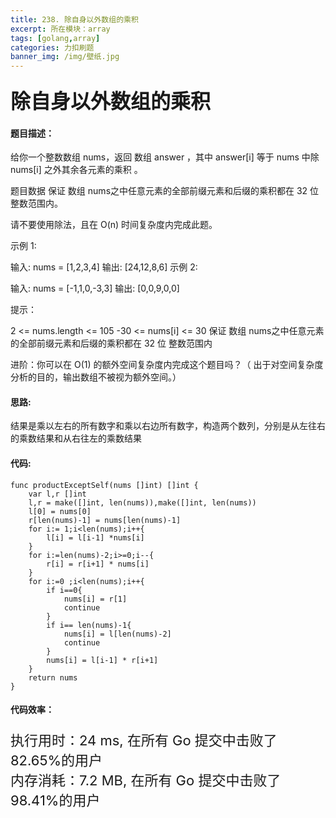 ```yaml
---
title: 238. 除自身以外数组的乘积
excerpt: 所在模块：array
tags: [golang,array]
categories: 力扣刷题
banner_img: /img/壁纸.jpg
---
```


### <font size=6px>除自身以外数组的乘积</font>

#### 题目描述：

给你一个整数数组 nums，返回 数组 answer ，其中 answer[i] 等于 nums 中除 nums[i] 之外其余各元素的乘积 。

题目数据 保证 数组 nums之中任意元素的全部前缀元素和后缀的乘积都在  32 位 整数范围内。

请不要使用除法，且在 O(n) 时间复杂度内完成此题。

 

示例 1:

输入: nums = [1,2,3,4]
输出: [24,12,8,6]
示例 2:

输入: nums = [-1,1,0,-3,3]
输出: [0,0,9,0,0]


提示：

2 <= nums.length <= 105
-30 <= nums[i] <= 30
保证 数组 nums之中任意元素的全部前缀元素和后缀的乘积都在  32 位 整数范围内


进阶：你可以在 O(1) 的额外空间复杂度内完成这个题目吗？（ 出于对空间复杂度分析的目的，输出数组不被视为额外空间。）

#### 思路:

结果是乘以左右的所有数字和乘以右边所有数字，构造两个数列，分别是从左往右的乘数结果和从右往左的乘数结果

#### 代码:

```golang
func productExceptSelf(nums []int) []int {
    var l,r []int
    l,r = make([]int, len(nums)),make([]int, len(nums))
    l[0] = nums[0] 
    r[len(nums)-1] = nums[len(nums)-1]
    for i:= 1;i<len(nums);i++{
        l[i] = l[i-1] *nums[i]
    }
    for i:=len(nums)-2;i>=0;i--{
        r[i] = r[i+1] * nums[i]
    }
    for i:=0 ;i<len(nums);i++{
        if i==0{
            nums[i] = r[1]
            continue
        }
        if i== len(nums)-1{
            nums[i] = l[len(nums)-2]
            continue
        }
        nums[i] = l[i-1] * r[i+1]
    }
    return nums
}
```

#### 代码效率：

<p class="note note-primary"; style="font-size:22px">
   执行用时：24 ms, 在所有 Go 提交中击败了82.65%的用户<br>
   内存消耗：7.2 MB, 在所有 Go 提交中击败了98.41%的用户
</p>



